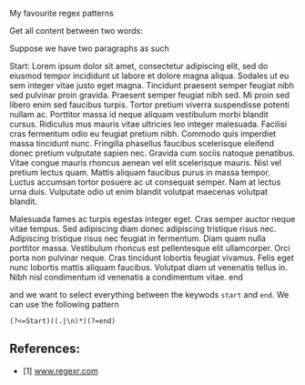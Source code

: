 My favourite regex patterns

Get all content between two words:

Suppose we have two paragraphs as such

Start: Lorem ipsum dolor sit amet, consectetur adipiscing elit, sed do eiusmod tempor incididunt ut labore et dolore magna aliqua. Sodales ut eu sem integer vitae justo eget magna. Tincidunt praesent semper feugiat nibh sed pulvinar proin gravida. Praesent semper feugiat nibh sed. Mi proin sed libero enim sed faucibus turpis. Tortor pretium viverra suspendisse potenti nullam ac. Porttitor massa id neque aliquam vestibulum morbi blandit cursus. Ridiculus mus mauris vitae ultricies leo integer malesuada. Facilisi cras fermentum odio eu feugiat pretium nibh. Commodo quis imperdiet massa tincidunt nunc. Fringilla phasellus faucibus scelerisque eleifend donec pretium vulputate sapien nec. Gravida cum sociis natoque penatibus. Vitae congue mauris rhoncus aenean vel elit scelerisque mauris. Nisl vel pretium lectus quam. Mattis aliquam faucibus purus in massa tempor. Luctus accumsan tortor posuere ac ut consequat semper. Nam at lectus urna duis. Vulputate odio ut enim blandit volutpat maecenas volutpat blandit.

Malesuada fames ac turpis egestas integer eget. Cras semper auctor neque vitae tempus. Sed adipiscing diam donec adipiscing tristique risus nec. Adipiscing tristique risus nec feugiat in fermentum. Diam quam nulla porttitor massa. Vestibulum rhoncus est pellentesque elit ullamcorper. Orci porta non pulvinar neque. Cras tincidunt lobortis feugiat vivamus. Felis eget nunc lobortis mattis aliquam faucibus. Volutpat diam ut venenatis tellus in. Nibh nisl condimentum id venenatis a condimentum vitae. end

and we want to select everything between the keywods `start` and `end`. We can use the following pattern

`(?<=Start)((.|\n)*)(?=end)`

## References:

* [1] www.regexr.com